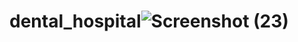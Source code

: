 # dental_hospital![Screenshot (23)](https://user-images.githubusercontent.com/102684748/180112346-0f59cc5c-3e4a-4358-97dc-ce09458ea49a.png)
